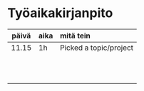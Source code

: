 

# Työaikakirjanpito

| päivä | aika | mitä tein  |
| :----:|:-----| :-----|
| 11.15 |  1h  |  Picked a topic/project 
|       |      | 
|       |      | 
|       |      | 
|       |      | 
|       |      | 
|       |      | 
|       |      | 
|       |      | 
|       |      | 
|       |      | 
|       |      |  
